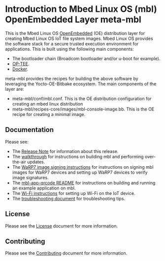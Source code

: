 # Introduction to Mbed Linux OS (mbl) OpenEmbedded Layer meta-mbl

This is the Mbed Linux OS [OpenEmbedded][openembedded-homepage] (OE) distribution layer for creating Mbed Linux OS IoT file system images.
Mbed Linux OS provides the software stack for a secure trusted execution environment for applications. This is
built using the following main components:
* The bootloader chain (Broadcom bootloader and/or u-boot for example).
* [OP-TEE][optee-homepage].
* [Docker][docker-homepage].

meta-mbl provides the recipes for building the above software by leveraging the Yocto-OE-Bitbake ecosystem.
The main components of the layer are:
* meta-mbl/conf/mbl.conf. This is the OE distribution configuration for creating an mbed linux distribution
* meta-mbl/recipes-core/images/mbl-console-image.bb. This is the OE recipe for creating a minimal image.


## Documentation
Please see:
* The [Release Note][mbl-release-note] for information about this release.
* The [walkthrough][mbl-walkthrough] for instructions on building mbl and performing over-the-air updates.
* The [WaRP7 image signing instructions][mbl-image-signing-w7] for instructions on signing mbl images for WaRP7 devices and setting up WaRP7 devices to verify image signatures.
* The [mbl-app-qrcode README][mbl-app-qrcode-readme] for instructions on building and running an example application on mbl.
* The [Wi-Fi instructions][mbl-wifi] for setting up Wi-Fi on the IoT device.
* The [troubleshooting document][mbl-troubleshooting] for troubleshooting tips.


## License

Please see the [License][mbl-license] document for more information.


## Contributing

Please see the [Contributing][mbl-contributing] document for more information.


[mbl-license]: LICENSE.md
[mbl-contributing]: CONTRIBUTING.md
[mbl-walkthrough]: docs/walkthrough.md
[mbl-image-signing-w7]: docs/warp7-image-signing.md
[mbl-app-qrcode-readme]: https://github.com/ARMmbed/mbl-app-qrcode
[mbl-wifi]: docs/wifi.md
[mbl-troubleshooting]: docs/troubleshooting.md
[mbl-release-note]: docs/release_note.md

[optee-homepage]: https://github.com/op-tee/optee_os
[docker-homepage]: https://www.docker.com
[openembedded-homepage]: http://www.openembedded.org
